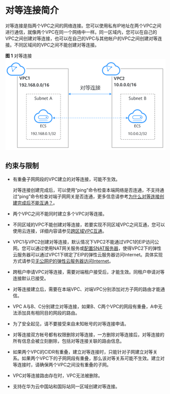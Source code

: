 # 对等连接简介<a name="zh-cn_topic_0046655036"></a>

对等连接是指两个VPC之间的网络连接。您可以使用私有IP地址在两个VPC之间进行通信，就像两个VPC在同一个网络中一样。同一区域内，您可以在自己的VPC之间创建对等连接，也可以在自己的VPC与其他帐户的VPC之间创建对等连接。不同区域间的VPC之间不能创建对等连接。

**图 1**  对等连接<a name="zh-cn_topic_0118498847_fig14828141815216"></a>  
![](figures/对等连接-7.png "对等连接-7")

## 约束与限制<a name="section1615221293118"></a>

-   有重叠子网网段的VPC建立的对等连接，可能不生效。

    对等连接创建完成后，可以使用“ping”命令检查本端网络是否连通，不支持通过“ping”命令检查对端子网网关是否连通，更多信息请参考[为什么对等连接创建完成后不能互通？](https://support.huaweicloud.com/vpc_faq/vpc_faq_0069.html)。

-   两个VPC之间不能同时建立多个VPC对等连接。
-   不同区域的VPC不能创建对等连接，若要实现不同区域VPC之间互通，您可以使用云连接，详细内容请参见[跨区域VPC互通](https://support.huaweicloud.com/qs-cc/cc_02_0201.html)。
-   VPC1与VPC2创建对等连接，默认情况下VPC2不能通过VPC1的EIP访问公网。您可以通过使用NAT网关服务或[配置SNAT服务器](https://support.huaweicloud.com/usermanual-vpc/vpc_route_0004.html)，使得VPC2下的弹性云服务器可以通过VPC1下绑定了EIP的弹性云服务器访问Internet。具体实现方式请参见[无公网IP的弹性云服务器访问Internet](https://support.huaweicloud.com/usermanual-ecs/ecs_03_0705.html)。
-   跨租户申请VPC对等连接，需要对端租户接受后，才能生效。同租户申请对等连接默认已接受。
-   对等连接建立后，需要在本端VPC、对端VPC分别添加对方子网的路由才能通信。
-   VPC A与B、C分别建立对等连接，如果B、C两个VPC的网段有重叠，A中无法添加具有相同目的网段的路由。
-   为了安全起见，请不要接受来自未知帐号的对等连接申请。
-   对等连接双方帐号都有权限删除对等连接，一方删除对等连接后，对等连接的所有信息会被立刻删除，包括对等连接关联的路由信息。
-   如果两个VPC的CIDR有重叠，建立对等连接时，只能针对子网建立对等关系。如果两个VPC下的子网网段有重叠，那么该对等关系可能不生效。建立对等连接时，请确保两个VPC之间没有重叠的子网。
-   VPC对等连接路由存在时，VPC无法被删除。
-   支持在华为云中国站和国际站同一区域创建对等连接。

